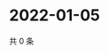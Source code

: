 # 2022-01-05

共 0 条

<!-- BEGIN WEIBO -->
<!-- 最后更新时间 Wed Jan 05 2022 21:19:11 GMT+0800 (China Standard Time) -->

<!-- END WEIBO -->
